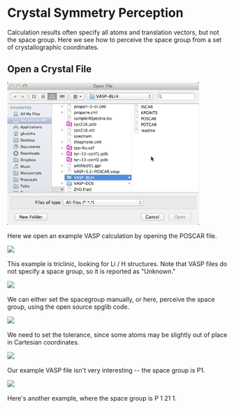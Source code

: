 # Crystal Symmetry Perception

Calculation results often specify all atoms and translation vectors, but not the space group. Here we see how to perceive the space group from a set of crystallographic coordinates.

## Open a Crystal File

![Open a Crystal File][1]

[1]: images/4-crystal-symmetry-perception/open-a-crystal-file.png

Here we open an example VASP calculation by opening the POSCAR file.

![][2]

[2]: images/4-crystal-symmetry-perception/media_1340332954652.png

This example is triclinic, looking for Li / H structures. Note that VASP files do not specify a space group, so it is reported as "Unknown."

![][3]

[3]: images/4-crystal-symmetry-perception/media_1340332967365.png

We can either set the spacegroup manually, or here, perceive the space group, using the open source spglib code.

![][4]

[4]: images/4-crystal-symmetry-perception/media_1340332976902.png

We need to set the tolerance, since some atoms may be slightly out of place in Cartesian coordinates.

![][5]

[5]: images/4-crystal-symmetry-perception/media_1340332995909.png

Our example VASP file isn't very interesting -- the space group is P1.

![][6]

[6]: images/4-crystal-symmetry-perception/media_1340333044109.png

Here's another example, where the space group is P 1 21 1.
